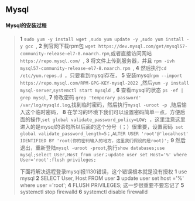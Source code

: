 ## Mysql
#### Mysql的安装过程

> **1** `sudo yum -y install wget `,`sudo yum update -y `,`sudo yum install -y gcc `,
> **2** 到官网下载rpm包 ` wget https://dev.mysql.com/get/mysql57-community-release-el7-8.noarch.rpm `,或者直接访问网站 `https://repo.mysql.com/ `,
> **3** 将文件上传到服务器，并且 `rpm -ivh mysql57-community-release-el7-8.noarch.rpm `,
> **4** 然后执行`cd /etc/yum.repos.d `，只要看到mysql存在，
> **5** 安装mysql`rpm --import https://repo.mysql.com/RPM-GPG-KEY-mysql-2022 `,然后` yum -y install mysql-server `,`systemctl start mysqld `,
> **6** 查看mysql的状态 ` ps -ef | grep mysql `,
> **7** 修改密码 ` grep 'temporary password' /var/log/mysqld.log `,找到临时密码，然后执行`mysql -uroot -p `,随后输入这个临时密码，
> **8** 在学习的环境下我们可以设置密码简单一点，方便后面的操作,`set global validate_password_policy=LOW; `，这里注意这里进入的是mysql的语句所以后面的这个分号（；）很重要，设置密码` set global validate_password_length=5；`,` ALTER USER 'root'@'localhost' IDENTIFIED BY 'root(你的密码输入的地方，这里我们假设的是root)'; `
> **9** 然后退出，重新登陆`
mysql -uroot -proot `,执行`show databases;use mysql;select User,Host from user；update user set Host='%' where User='root';flush privileges; `
>
> 下面将解决远程登录mysql报1130错误，这个错误根本就是没有授权
> **1** use mysql
> **2** SELECT User, Host FROM user
> **3** update user set host ='%' where user ='root';
> **4** FLUSH PRIVILEGES;  这一步很重要不要忘记了
> **5** systemctl stop firewalld
> **6** systemctl disable firewalld

